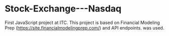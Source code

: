 # Stock-Exchange---Nasdaq
First JavaScript project at ITC. This project is based on Financial Modeling Prep (https://site.financialmodelingprep.com/) and API endpoints. was used.
